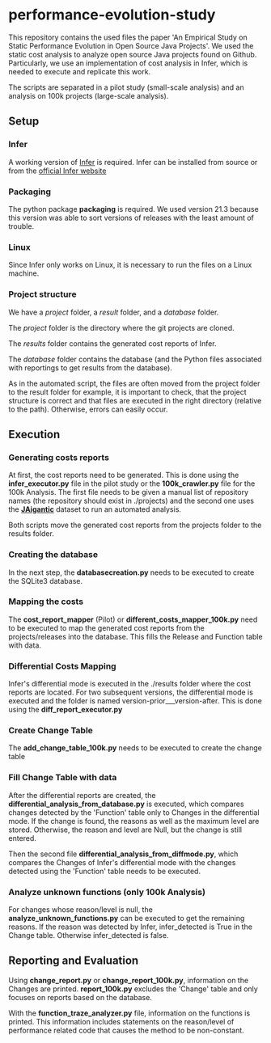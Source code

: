 # performance-evolution-study

This repository contains the used files the paper 'An Empirical Study on Static Performance Evolution in Open Source Java Projects'. 
We used the static cost analysis to analyze open source Java projects found on Github. Particularly, we use an implementation of cost analysis in Infer, which is needed to execute and replicate this work.

The scripts are separated in a pilot study (small-scale analysis) and an analysis on 100k projects (large-scale analysis).

## Setup 

### Infer
A working version of [Infer](https://github.com/facebook/infer) is required. Infer can be installed from source or from the [official Infer website](https://fbinfer.com/)

### Packaging

The python package **packaging** is required. We used version 21.3 because this version was able to sort versions of releases with the least amount of trouble.

### Linux
Since Infer only works on Linux, it is necessary to run the files on a Linux machine.

### Project structure
We have a *project* folder, a *result* folder, and a *database* folder.

The *project* folder is the directory where the git projects are cloned.

The *results* folder contains the generated cost reports of Infer. 

The *database* folder contains the database (and the Python files associated with reportings to get results from the database).

As in the automated script, the files are often moved from the project folder to the result folder for example, it is important to check, that the project structure is correct and that files are executed in the right directory (relative to the path). Otherwise, errors can easily  occur.

## Execution

### Generating costs reports

At first, the cost reports need to be generated. This is done using the **infer_executor.py** file in the pilot study or the **100k_crawler.py** file for the 100k Analysis. The first file needs to be given a manual list of repository names (the repository should exist in ./projects) and the second one uses the [**JAigantic**](https://mondego.ics.uci.edu/projects/SourcererJBF/#) dataset to run an automated analysis. 

Both scripts move the generated cost reports from the projects folder to the results folder.

### Creating the database

In the next step, the **databasecreation.py** needs to be executed to create the SQLite3 database.

### Mapping the costs

The **cost_report_mapper** (Pilot) or **different_costs_mapper_100k.py** need to be executed to map the generated cost reports from the projects/releases into the database.
This fills the Release and Function table with data.

### Differential Costs Mapping

Infer's differential mode is executed in the ./results folder where the cost reports are located. For two subsequent versions, the differential mode is executed and the folder is named version-prior___version-after.
This is done using the **diff_report_executor.py** 

### Create Change Table
The **add_change_table_100k.py** needs to be executed to create the change table

### Fill Change Table with data
 
After the differential reports are created, the **differential_analysis_from_database.py** is executed, which compares changes detected by the 'Function' table only to Changes in the differential mode. If the change is found, the reasons as well as the maximum level are stored. Otherwise, the reason and level are Null, but the change is still entered.

Then the second file **differential_analysis_from_diffmode.py**, which compares the Changes of Infer's differential mode with the changes detected using the 'Function' table needs to be executed.

### Analyze unknown functions (only 100k Analysis)

For changes whose reason/level is null, the **analyze_unknown_functions.py** can be executed to get the remaining reasons. If the reason was detected by Infer, infer_detected is True in the Change table. Otherwise infer_detected is false.

## Reporting and Evaluation

Using **change_report.py** or **change_report_100k.py**, information on the Changes are printed. **report_100k.py** excludes the 'Change' table and only focuses on reports based on the database.

With the **function_traze_analyzer.py** file, information on the functions is printed. This information includes statements on the reason/level of performance related code that causes the method to be non-constant.
